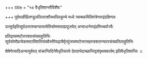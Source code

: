 +++
title = "५४ वैधृतिशान्तौविशैषः"

+++
पूर्ववत्व्रीहितण्डुलतिलराशौस्थपितकुम्भे मध्ये त्र्यम्बकमितिमंत्रेणरुद्रंदक्षिणतः

उत्सूर्यइतिसूर्यउत्तरश्चाप्यायस्वेतिसोममावाह्यपूजयेत् अन्वाधानेरुद्रंदमिच्चर्वाज्यैः

प्रतिद्रव्यमष्टोत्तरशतसंख्याहुतिभिः सूर्यसोमौप्रत्येकमष्टाविंशतिसंख्यैस्तैरेवद्रव्यैर्मृत्युंजयमष्टोत्तरसहस्त्रशतान्यतरसंख्यतिलाहुतिभिः

शेषेणेत्यादिअन्यत्पुर्ववत् संक्रान्तिदिनेवैधृतिसत्त्वे देवताभेदाच्छान्तिद्वयंपृथक्कार्यम् इतिवैधृतिशान्तिः ॥
